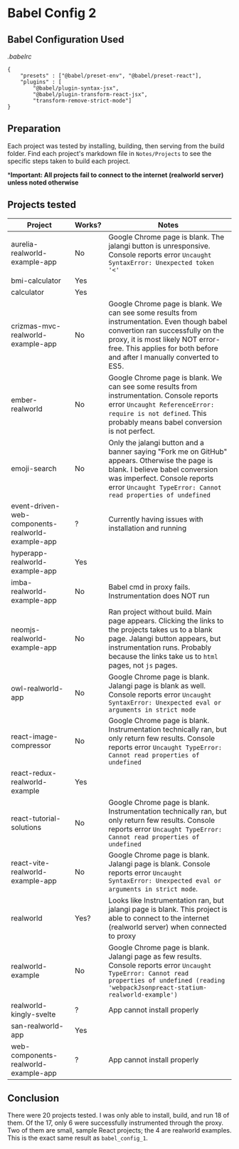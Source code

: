 # Babel Config 2

## Babel Configuration Used
*.babelrc*
```
{
	"presets" : ["@babel/preset-env", "@babel/preset-react"],
	"plugins" : [
		"@babel/plugin-syntax-jsx",
		"@babel/plugin-transform-react-jsx",
		"transform-remove-strict-mode"]
}
```

## Preparation
Each project was tested by installing, building, then serving from the build folder. Find each project's markdown file in `Notes/Projects` to see the specific steps taken to build each project.

***Important: All projects fail to connect to the internet (realworld server) unless noted otherwise**

## Projects tested
Project | Works? | Notes
---|---|---
aurelia-realworld-example-app | No | Google Chrome page is blank. The jalangi button is unresponsive. Console reports error `Uncaught SyntaxError: Unexpected token '<'`
bmi-calculator | Yes | 
calculator | Yes | 
crizmas-mvc-realworld-example-app | No | Google Chrome page is blank. We can see some results from instrumentation. Even though babel convertion ran successfully on the proxy, it is most likely NOT error-free. This applies for both before and after I manually converted to ES5.
ember-realworld | No | Google Chrome page is blank. We can see some results from instrumentation. Console reports error `Uncaught ReferenceError: require is not defined`. This probably means babel conversion is not perfect.
emoji-search | No | Only the jalangi button and a banner saying "Fork me on GitHub" appears. Otherwise the page is blank. I believe babel conversion was imperfect. Console reports error `Uncaught TypeError: Cannot read properties of undefined`
event-driven-web-components-realworld-example-app | ? | Currently having issues with installation and running
hyperapp-realworld-example-app | Yes | 
imba-realworld-example-app | No | Babel cmd in proxy fails. Instrumentation does NOT run
neomjs-realworld-example-app | No | Ran project without build. Main page appears. Clicking the links to the projects takes us to a blank page. Jalangi button appears, but instrumentation runs. Probably because the links take us to `html` pages, not `js` pages.
owl-realworld-app | No | Google Chrome page is blank. Jalangi page is blank as well. Console reports error `Uncaught SyntaxError: Unexpected eval or arguments in strict mode` 
react-image-compressor | No | Google Chrome page is blank. Instrumentation technically ran, but only return few results. Console reports error `Uncaught TypeError: Cannot read properties of undefined`
react-redux-realworld-example | Yes | 
react-tutorial-solutions | No | Google Chrome page is blank. Instrumentation technically ran, but only return few results. Console reports error `Uncaught TypeError: Cannot read properties of undefined`
react-vite-realworld-example-app | No | Google Chrome page is blank. Jalangi page is blank. Console reports error `Uncaught SyntaxError: Unexpected eval or arguments in strict mode`.
realworld | Yes? | Looks like Instrumentation ran, but jalangi page is blank. This project is able to connect to the internet (realworld server) when connected to proxy
realworld-example | No | Google Chrome page is blank. Jalangi page as few results. Console reports error `Uncaught TypeError: Cannot read properties of undefined (reading 'webpackJsonpreact-statium-realworld-example')`
realworld-kingly-svelte | ? | App cannot install properly
san-realworld-app | Yes | 
web-components-realworld-example-app | ? | App cannot install properly

## Conclusion
There were 20 projects tested. I was only able to install, build, and run 18 of them. Of the 17, only 6 were successfully instrumented through the proxy. Two of them are small, sample React projects; the 4 are realworld examples. This is the exact same result as `babel_config_1`.